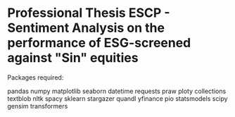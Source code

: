 # Professional Thesis ESCP - Sentiment Analysis on the performance of ESG-screened against "Sin" equities

Packages required:

pandas
numpy
matplotlib
seaborn
datetime
requests
praw
ploty
collections
textblob
nltk
spacy
sklearn
stargazer
quandl
yfinance
pio
statsmodels
scipy
gensim
transformers
